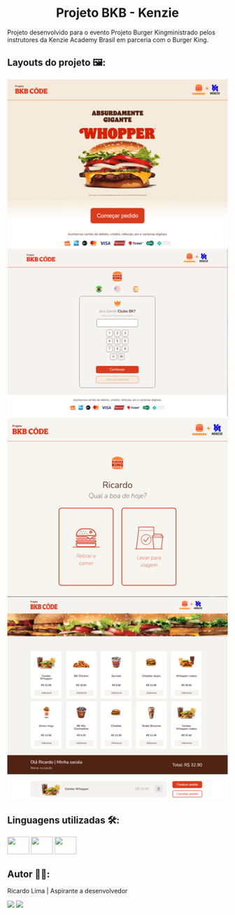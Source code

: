 <h1 align="center">Projeto BKB - Kenzie</h1>

Projeto desenvolvido para o evento Projeto Burger Kingministrado pelos instrutores da Kenzie Academy Brasil em parceria com o Burger King.

## Layouts do projeto 🖼️:

![](./imgs/layout-home.png)
![](./imgs/layout-pedido.png)
![](./imgs/layout-retirar-viagem.png)
![](./imgs/layout-totem-finalizacao.png)

## Linguagens utilizadas 🛠️:

<div>
    <img height="40" width="50" src="https://cdn.jsdelivr.net/gh/devicons/devicon/icons/css3/css3-original.svg" />
    <img height="40" width="50" src="https://cdn.jsdelivr.net/gh/devicons/devicon/icons/html5/html5-original.svg" />
    <img height="40" width="50" src="https://cdn.jsdelivr.net/gh/devicons/devicon/icons/javascript/javascript-original.svg" />       
</div>

## Autor 👨‍🎨:
Ricardo Lima | Aspirante a desenvolvedor
<div>
    <a href="mailto:sricardolimaa@gmail.com" target="_blank"><img src="https://img.shields.io/badge/Gmail-D14836?style=for-the-badge&logo=gmail&logoColor=white"target="_blank"></a> 
    <a href="https://www.linkedin.com/in/slimarc/" target="_blank"><img src="https://img.shields.io/badge/LinkedIn-0077B5?style=for-the-badge&logo=linkedin&logoColor=white" target="_blank"></a> 
</div>
